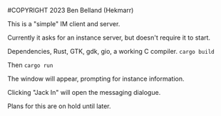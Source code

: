 #COPYRIGHT 2023 Ben Belland (Hekmarr)

This is a "simple" IM client and server.

Currently it asks for an instance server, but doesn't require it to start.

Dependencies, Rust, GTK, gdk, gio, a working C compiler.
`cargo build`

Then
`cargo run`

The window will appear, prompting for instance information.

Clicking "Jack In" will open the messaging dialogue.

Plans for this are on hold until later.
